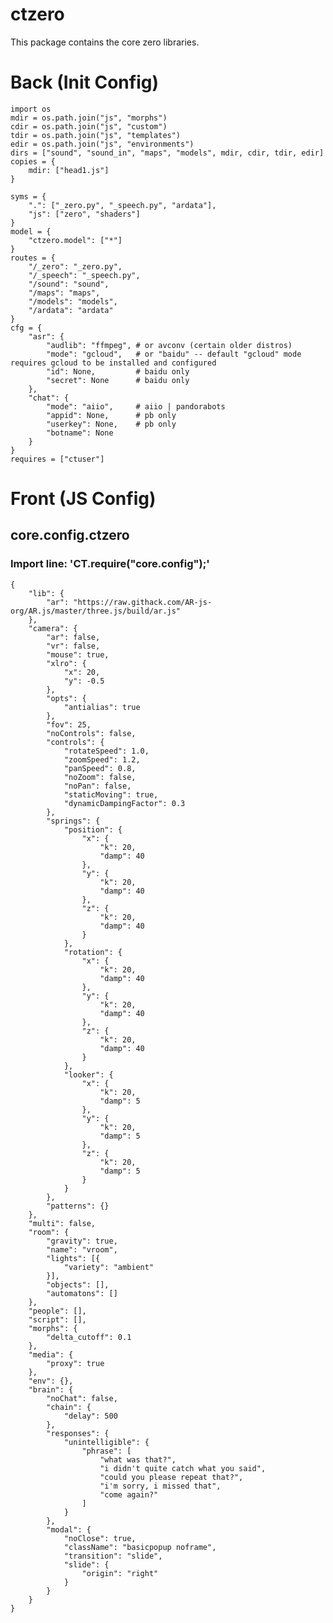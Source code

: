 # ctzero
This package contains the core zero libraries.


# Back (Init Config)

    import os
    mdir = os.path.join("js", "morphs")
    cdir = os.path.join("js", "custom")
    tdir = os.path.join("js", "templates")
    edir = os.path.join("js", "environments")
    dirs = ["sound", "sound_in", "maps", "models", mdir, cdir, tdir, edir]
    copies = {
    	mdir: ["head1.js"]
    }
    
    syms = {
    	".": ["_zero.py", "_speech.py", "ardata"],
    	"js": ["zero", "shaders"]
    }
    model = {
    	"ctzero.model": ["*"]
    }
    routes = {
    	"/_zero": "_zero.py",
    	"/_speech": "_speech.py",
    	"/sound": "sound",
    	"/maps": "maps",
    	"/models": "models",
    	"/ardata": "ardata"
    }
    cfg = {
    	"asr": {
    		"audlib": "ffmpeg", # or avconv (certain older distros)
    		"mode": "gcloud",   # or "baidu" -- default "gcloud" mode requires gcloud to be installed and configured
    		"id": None,         # baidu only
    		"secret": None      # baidu only
    	},
    	"chat": {
    		"mode": "aiio",     # aiio | pandorabots
    		"appid": None,      # pb only
    		"userkey": None,    # pb only
    		"botname": None
    	}
    }
    requires = ["ctuser"]

# Front (JS Config)

## core.config.ctzero
### Import line: 'CT.require("core.config");'
    {
    	"lib": {
    		"ar": "https://raw.githack.com/AR-js-org/AR.js/master/three.js/build/ar.js"
    	},
    	"camera": {
    		"ar": false,
    		"vr": false,
    		"mouse": true,
    		"xlro": {
    			"x": 20,
    			"y": -0.5
    		},
    		"opts": {
    			"antialias": true
    		},
    		"fov": 25,
    		"noControls": false,
    		"controls": {
    			"rotateSpeed": 1.0,
    			"zoomSpeed": 1.2,
    			"panSpeed": 0.8,
    			"noZoom": false,
    			"noPan": false,
    			"staticMoving": true,
    			"dynamicDampingFactor": 0.3
    		},
    		"springs": {
    			"position": {
    				"x": {
    					"k": 20,
    					"damp": 40
    				},
    				"y": {
    					"k": 20,
    					"damp": 40
    				},
    				"z": {
    					"k": 20,
    					"damp": 40
    				}
    			},
    			"rotation": {
    				"x": {
    					"k": 20,
    					"damp": 40
    				},
    				"y": {
    					"k": 20,
    					"damp": 40
    				},
    				"z": {
    					"k": 20,
    					"damp": 40
    				}
    			},
    			"looker": {
    				"x": {
    					"k": 20,
    					"damp": 5
    				},
    				"y": {
    					"k": 20,
    					"damp": 5
    				},
    				"z": {
    					"k": 20,
    					"damp": 5
    				}
    			}
    		},
    		"patterns": {}
    	},
    	"multi": false,
    	"room": {
    		"gravity": true,
    		"name": "vroom",
    		"lights": [{
    			"variety": "ambient"
    		}],
    		"objects": [],
    		"automatons": []
    	},
    	"people": [],
    	"script": [],
    	"morphs": {
    		"delta_cutoff": 0.1
    	},
    	"media": {
    		"proxy": true
    	},
    	"env": {},
    	"brain": {
    		"noChat": false,
    		"chain": {
    			"delay": 500
    		},
    		"responses": {
    			"unintelligible": {
    				"phrase": [
    					"what was that?",
    					"i didn't quite catch what you said",
    					"could you please repeat that?",
    					"i'm sorry, i missed that",
    					"come again?"
    				]
    			}
    		},
    		"modal": {
    			"noClose": true,
    			"className": "basicpopup noframe",
    			"transition": "slide",
    			"slide": {
    				"origin": "right"
    			}
    		}
    	}
    }